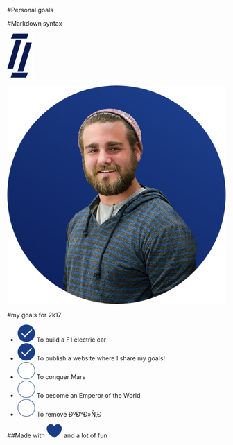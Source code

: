 ﻿#Personal goals

#Markdown syntax 

![header logo](https://github.com/gergana95/personal-goals/blob/master/images/logo@2x.png "Header logo")

![header image](https://github.com/gergana95/personal-goals/blob/master/images/group-2.png "Header image")

#my goals for 2k17

* ![tick circle](https://github.com/gergana95/personal-goals/blob/master/images/tick.png "tick circle") To build a F1 electric car
* ![tick circle](https://github.com/gergana95/personal-goals/blob/master/images/tick.png "tick circle") To publish a website where I share my goals!
* ![untick circle](https://github.com/gergana95/personal-goals/blob/master/images/oval-2-copy.png "untick circle") To conquer Mars
* ![untick circle](https://github.com/gergana95/personal-goals/blob/master/images/oval-2-copy.png "untick circle") To become an Emperor of the World
* ![untick circle](https://github.com/gergana95/personal-goals/blob/master/images/oval-2-copy.png "untick circle") To remove  ÐºÐ°Ð»Ñ‚Ð

##Made with ![big heart](https://github.com/gergana95/personal-goals/blob/master/images/big-heart@2x.png "big heart") and a lot of fun
